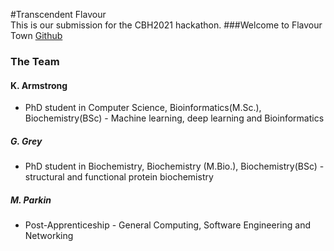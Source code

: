 #Transcendent Flavour   
This is our submission for the CBH2021 hackathon.
###Welcome to Flavour Town 
[Github](https://github.com/MatthewParkinGit/cbh21-protein-solubility-challenge)
### The Team  
#### K. Armstrong 
- PhD student in Computer Science, Bioinformatics(M.Sc.), Biochemistry(BSc) - Machine learning, deep learning and Bioinformatics

 ##### G. Grey 
- PhD student in Biochemistry, Biochemistry (M.Bio.), Biochemistry(BSc) - structural and functional protein biochemistry

##### M. Parkin 
- Post-Apprenticeship - General Computing, Software Engineering and Networking

